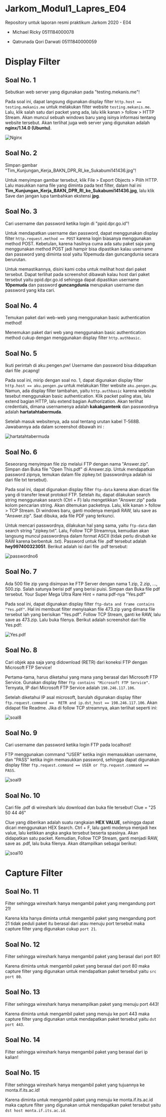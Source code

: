 # Jarkom_Modul1_Lapres_E04
Repository untuk laporan resmi praktikum Jarkom 2020 - E04

* Michael Ricky
  0511184000078
  
* Qatrunada Qori Darwati
  05111840000059
  
# Display Filter

## Soal No. 1
Sebutkan web server yang digunakan pada "testing.mekanis.me"!

Pada soal ini, dapat langsung digunakan display filter ```http.host == testing.mekanis.me``` untuk melakukan filter
website ```testing.mekanis.me```. Lalu, klik salah satu dari packet yang ada, lalu klik kanan > follow > HTTP Stream.
Akan muncul sebuah windows baru yang isinya informasi tentang website tersebut. Akan terlihat juga web server yang
digunakan adalah **nginx/1.14.0 (Ubuntu)**.

![Nginx](https://github.com/djtyranix/Jarkom_Modul1_Lapres_E04/blob/master/img/soal1.png)

## Soal No. 2
Simpan gambar "Tim_Kunjungan_Kerja_BAKN_DPR_RI_ke_Sukabumi141436.jpg"!

Untuk menyimpan gambar tersebut, klik File > Export Objects > Pilih HTTP. Lalu masukkan nama file yang diminta pada text filter, dalam hal ini **Tim_Kunjungan_Kerja_BAKN_DPR_RI_ke_Sukabumi141436.jpg**, lalu klik Save dan jangan lupa tambahkan ekstensi **jpg**.

## Soal No. 3
Cari username dan password ketika login di "ppid.dpr.go.id"!

Untuk mendapatkan username dan password, dapat menggunakan display filter ```http.request.method == POST``` karena login biasanya menggunakan method POST. Kebetulan, karena hasilnya cuma ada satu paket saja yang menggunakan method POST jadi hampir bisa dipastikan kalau username dan password yang diminta soal yaitu 10pemuda dan guncangdunia secara berurutan.

Untuk memastikannya, disini kami coba untuk melihat host dari paket tersebut. Dapat terlihat pada screenshot dibawah kalau host dari paket tersebut yaitu ppid.dpr.go.id sehingga dapat dipastikan username **10pemuda** dan password **guncangdunia** merupakan username dan password yang kita cari.

## Soal No. 4
Temukan paket dari web-web yang menggunakan basic authentication method!

Menemukan paket dari web yang menggunakan basic authentication method cukup dengan menggunakan display filter ```http.authbasic```.

## Soal No. 5
Ikuti perintah di aku.pengen.pw! Username dan password bisa didapatkan dari file .pcapng!

Pada soal ini, mirip dengan soal no. 1, dapat digunakan display filter ```http.host == aku.pengen.pw``` untuk melakukan
filter website ```aku.pengen.pw```. Namun, ada display filter tambahan, yaitu ```http.authbasic``` karena website tesebut
menggunakan basic authentication. Klik packet paling atas, lalu extend bagian HTTP, lalu extend bagian Authorization. Akan
terlihat credentials, dimana usernamenya adalah **kakakgamtenk** dan passwordnya adalah **hartatahtabermuda**.

Setelah masuk websitenya, ada soal tentang urutan kabel T-568B. Jawabannya ada dalam screenshot dibawah ini :

![hartatahtabermuda](https://github.com/djtyranix/Jarkom_Modul1_Lapres_E04/blob/master/img/soal5.png)

## Soal No. 6
Seseorang menyimpan file zip melalui FTP dengan nama "Answer.zip". Simpan dan Buka file "Open This.pdf" di Answer.zip. Untuk mendapatkan password zipnya, temukan dalam file zipkey.txt (passwordnya adalah isi dari file txt tersebut).

Pada soal ini, dapat digunakan display filter ```ftp-data``` karena akan dicari file yang di transfer lewat protokol FTP. Setelah itu, dapat
dilakukan search string menggunakan search (Ctrl + F) lalu mengetikkan "Answer.zip" pada kolom pencarian string. Akan ditemukan packetnya. Lalu,
klik kanan > follow > TCP Stream. Di windows baru, ganti modenya menjadi RAW, lalu save as "Answer.zip". Saat dibuka, ada file PDF yang terkunci.

Untuk mencari passwordnya, dilakukan hal yang sama, yaitu ```ftp-data``` dan search string "zipkey.txt". Lalu, Follow TCP Streamnya, kemudian akan
langsung muncul passwordnya dalam format ASCII (tidak perlu dirubah ke RAW karena berbentuk .txt). Password untuk file .pdf tersebut adalah
**hey997400323051**. Berikut adalah isi dari file .pdf tersebut:

![passwordno6](https://github.com/djtyranix/Jarkom_Modul1_Lapres_E04/blob/master/img/soal6.png)

## Soal No. 7
Ada 500 file zip yang disimpan ke FTP Server dengan nama 1.zip, 2.zip, ..., 500.zip. Salah satunya berisi pdf yang berisi puisi. Simpan dan Buka file pdf tersebut.
Your Super Mega Ultra Rare Hint = nama pdf-nya "Yes.pdf"

Pada soal ini, dapat digunakan display filter ```ftp-data and frame contains "Yes.pdf"```. Hal ini membuat filter menyisakan file 473.zip yang dimana
file tersebut lah yang berisikan "Yes.pdf". Follow TCP Stream, ganti ke RAW, lalu save as 473.zip. Lalu buka filenya. Berikut adalah screenshot dari
file Yes.pdf:

![Yes.pdf](https://github.com/djtyranix/Jarkom_Modul1_Lapres_E04/blob/master/img/soal7.png)

## Soal No. 8
Cari objek apa saja yang didownload (RETR) dari koneksi FTP dengan Microsoft FTP Service!

Pertama-tama, harus diketahui yang mana yang berasal dari Microsoft FTP Service. Gunakan display filter ```ftp contains "Microsoft FTP Service"```.
Ternyata, IP dari Microsoft FTP Service adalah ```198.246.117.106```.

Setelah diketahui IP asal microsoft, barulah digunakan display filter ```ftp.request.command ==  RETR and ip.dst_host == 198.246.117.106```.
Akan didapat file Readme. Jika di follow TCP streamnya, akan terlihat seperti ini:

![soal8](https://github.com/djtyranix/Jarkom_Modul1_Lapres_E04/blob/master/img/soal8.png)

## Soal No. 9
Cari username dan password ketika login FTP pada localhost!

FTP menggunakan command "USER" ketika ingin memasukkan username, dan "PASS" ketika ingin memasukkan password, sehingga dapat digunakan display filter
```ftp.request.command == USER or ftp.request.command == PASS```.

![soal9](https://github.com/djtyranix/Jarkom_Modul1_Lapres_E04/blob/master/img/soal9.png)

## Soal No. 10
Cari file .pdf di wireshark lalu download dan buka file tersebut! Clue = "25 50 44 46"

Clue yang diberikan adalah suatu rangkaian **HEX VALUE**, sehingga dapat dicari menggunakan HEX Search. Ctrl + F, lalu ganti modenya menjadi
hex value, lalu ketikkan angka angka tersebut beserta spasinya. Akan didapatkan satu packet. Kemudian, Follow TCP Stream, ganti menjadi RAW,
save as .pdf, lalu buka filenya. Akan ditampilkan sebagai berikut:

![soal10](https://github.com/djtyranix/Jarkom_Modul1_Lapres_E04/blob/master/img/soal10.png)

# Capture Filter

## Soal No. 11
Filter sehingga wireshark hanya mengambil paket yang mengandung port 21!

Karena kita hanya diminta untuk mengambil paket yang mengandung port 21 tidak peduli paket itu berasal dari atau menuju port tersebut maka capture filter yang digunakan cukup ```port 21```.

## Soal No. 12
Filter sehingga wireshark hanya mengambil paket yang berasal dari port 80!

Karena diminta untuk mengambil paket yang berasal dari port 80 maka capture filter yang digunakan untuk mendapatkan paket tersebut yaitu ```src port 80```.

## Soal No. 13
Filter sehingga wireshark hanya menampilkan paket yang menuju port 443!

Karena diminta untuk mengambil paket yang menuju ke port 443 maka capture filter yang digunakan untuk mendapatkan paket tersebut yaitu ```dst port 443```.

## Soal No. 14
Filter sehingga wireshark hanya mengambil paket yang berasal dari ip kalian!

## Soal No. 15
Filter sehingga wireshark hanya mengambil paket yang tujuannya ke monta.if.its.ac.id!

Karena diminta untuk mengambil paket yang menuju ke monta.if.its.ac.id maka capture filter yang digunakan untuk mendapatkan paket tersebut yaitu ```dst host monta.if.its.ac.id```.
